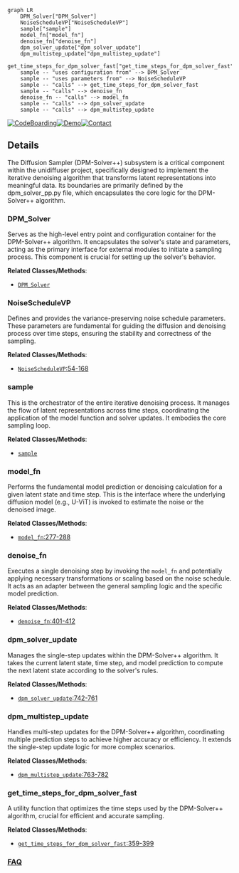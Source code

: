 ```mermaid
graph LR
    DPM_Solver["DPM_Solver"]
    NoiseScheduleVP["NoiseScheduleVP"]
    sample["sample"]
    model_fn["model_fn"]
    denoise_fn["denoise_fn"]
    dpm_solver_update["dpm_solver_update"]
    dpm_multistep_update["dpm_multistep_update"]
    get_time_steps_for_dpm_solver_fast["get_time_steps_for_dpm_solver_fast"]
    sample -- "uses configuration from" --> DPM_Solver
    sample -- "uses parameters from" --> NoiseScheduleVP
    sample -- "calls" --> get_time_steps_for_dpm_solver_fast
    sample -- "calls" --> denoise_fn
    denoise_fn -- "calls" --> model_fn
    sample -- "calls" --> dpm_solver_update
    sample -- "calls" --> dpm_multistep_update
```

[![CodeBoarding](https://img.shields.io/badge/Generated%20by-CodeBoarding-9cf?style=flat-square)](https://github.com/CodeBoarding/GeneratedOnBoardings)[![Demo](https://img.shields.io/badge/Try%20our-Demo-blue?style=flat-square)](https://www.codeboarding.org/demo)[![Contact](https://img.shields.io/badge/Contact%20us%20-%20contact@codeboarding.org-lightgrey?style=flat-square)](mailto:contact@codeboarding.org)

## Details

The Diffusion Sampler (DPM-Solver++) subsystem is a critical component within the unidiffuser project, specifically designed to implement the iterative denoising algorithm that transforms latent representations into meaningful data. Its boundaries are primarily defined by the dpm_solver_pp.py file, which encapsulates the core logic for the DPM-Solver++ algorithm.

### DPM_Solver
Serves as the high-level entry point and configuration container for the DPM-Solver++ algorithm. It encapsulates the solver's state and parameters, acting as the primary interface for external modules to initiate a sampling process. This component is crucial for setting up the solver's behavior.


**Related Classes/Methods**:

- <a href="https://github.com/thu-ml/unidiffuser/blob/main/sample_multi_v0.py" target="_blank" rel="noopener noreferrer">`DPM_Solver`</a>


### NoiseScheduleVP
Defines and provides the variance-preserving noise schedule parameters. These parameters are fundamental for guiding the diffusion and denoising process over time steps, ensuring the stability and correctness of the sampling.


**Related Classes/Methods**:

- <a href="https://github.com/thu-ml/unidiffuser/blob/main/dpm_solver_pp.py#L54-L168" target="_blank" rel="noopener noreferrer">`NoiseScheduleVP`:54-168</a>


### sample
This is the orchestrator of the entire iterative denoising process. It manages the flow of latent representations across time steps, coordinating the application of the model function and solver updates. It embodies the core sampling loop.


**Related Classes/Methods**:

- <a href="https://github.com/thu-ml/unidiffuser/blob/main/sample_multi_v0.py" target="_blank" rel="noopener noreferrer">`sample`</a>


### model_fn
Performs the fundamental model prediction or denoising calculation for a given latent state and time step. This is the interface where the underlying diffusion model (e.g., U-ViT) is invoked to estimate the noise or the denoised image.


**Related Classes/Methods**:

- <a href="https://github.com/thu-ml/unidiffuser/blob/main/sample_multi_v0.py#L277-L288" target="_blank" rel="noopener noreferrer">`model_fn`:277-288</a>


### denoise_fn
Executes a single denoising step by invoking the `model_fn` and potentially applying necessary transformations or scaling based on the noise schedule. It acts as an adapter between the general sampling logic and the specific model prediction.


**Related Classes/Methods**:

- <a href="https://github.com/thu-ml/unidiffuser/blob/main/dpm_solver_pp.py#L401-L412" target="_blank" rel="noopener noreferrer">`denoise_fn`:401-412</a>


### dpm_solver_update
Manages the single-step updates within the DPM-Solver++ algorithm. It takes the current latent state, time step, and model prediction to compute the next latent state according to the solver's rules.


**Related Classes/Methods**:

- <a href="https://github.com/thu-ml/unidiffuser/blob/main/dpm_solver_pp.py#L742-L761" target="_blank" rel="noopener noreferrer">`dpm_solver_update`:742-761</a>


### dpm_multistep_update
Handles multi-step updates for the DPM-Solver++ algorithm, coordinating multiple prediction steps to achieve higher accuracy or efficiency. It extends the single-step update logic for more complex scenarios.


**Related Classes/Methods**:

- <a href="https://github.com/thu-ml/unidiffuser/blob/main/dpm_solver_pp.py#L763-L782" target="_blank" rel="noopener noreferrer">`dpm_multistep_update`:763-782</a>


### get_time_steps_for_dpm_solver_fast
A utility function that optimizes the time steps used by the DPM-Solver++ algorithm, crucial for efficient and accurate sampling.


**Related Classes/Methods**:

- <a href="https://github.com/thu-ml/unidiffuser/blob/main/dpm_solver_pp.py#L359-L399" target="_blank" rel="noopener noreferrer">`get_time_steps_for_dpm_solver_fast`:359-399</a>




### [FAQ](https://github.com/CodeBoarding/GeneratedOnBoardings/tree/main?tab=readme-ov-file#faq)